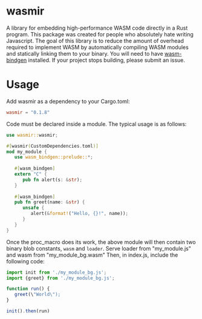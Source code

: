 # wasmir

A library for embedding high-performance WASM code directly in a Rust program.
This package was created for people who absolutely hate writing Javascript.
The goal of this library is to reduce the amount of overhead required to implement
WASM by automatically compiling WASM modules and statically linking them to
your binary. You will need to have [wasm-bindgen](https://developer.mozilla.org/en-US/docs/WebAssembly/Rust_to_wasm) installed.
If your project stops building, please submit an issue.

# Usage
Add wasmir as a dependency to your Cargo.toml:
```toml
wasmir = "0.1.8"
```

Code must be declared inside a module. The typical usage is as follows:
```rs
use wasmir::wasmir;

#[wasmir(CustomDependencies.toml)]
mod my_module {
   use wasm_bindgen::prelude::*;
   
   #[wasm_bindgen]
   extern "C" {
      pub fn alert(s: &str);
   }
   
   #[wasm_bindgen]
   pub fn greet(name: &str) {
      unsafe {
         alert(&format!("Hello, {}!", name));
      }
   }
}
```
Once the proc_macro does its work, the above module will then contain two binary blob constants,
`wasm` and `loader`. Serve loader from "my_module.js" and wasm from "my_module_bg.wasm"
Then, in index.js, include the following code:
```js
import init from './my_module_bg.js';
import {greet} from './my_module_bg.js';

function run() {
   greet(\"World\");
}

init().then(run)
```